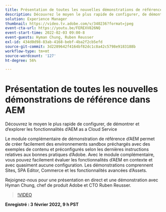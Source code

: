 ```yaml
---
title: Présentation de toutes les nouvelles démonstrations de référence dans AEM
description: Découvrez le moyen le plus rapide de configurer, de démontrer et d’explorer les fonctionnalités d’AEM as a Cloud Service avec le module complémentaire de démonstration de référence.
solution: Experience Manager
thumbnail: https://video.tv.adobe.com/v/340236?format=jpeg
event-cta-url: https://youtu.be/FEREXV826NQ
event-start-time: 2022-02-03 09:00-8
event-guests: Hyman Chung, Ruben Reusser
exl-id: 434d0d98-83ab-4168-bebf-4ba2f2cb5efd
source-git-commit: 3d2289642f4164bf82dc1c8a42c5798e9183188b
workflow-type: tm+mt
source-wordcount: '127'
ht-degree: 56%

---
```


# Présentation de toutes les nouvelles démonstrations de référence dans AEM

Découvrez le moyen le plus rapide de configurer, de démontrer et d’explorer les fonctionnalités d’AEM as a Cloud Service

Le module complémentaire de démonstration de référence d’AEM permet de créer facilement des environnements sandbox préchargés avec des exemples de contenu et préconfigurés selon les dernières instructions relatives aux bonnes pratiques d’Adobe. Avec le module complémentaire, vous pouvez facilement évaluer les fonctionnalités d’AEM en contexte et avec quasiment aucune configuration. Les démonstrations comprennent Sites, SPA Editor, Commerce et les fonctionnalités avancées d’Assets.

Rejoignez-nous pour une présentation en direct et une démonstration avec Hyman Chung, chef de produit Adobe et CTO Ruben Reusser.

>[!VIDEO](https://video.tv.adobe.com/v/340236/?quality=12&learn=on)

**Enregistré : 3 février 2022, 9 h PST**
